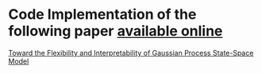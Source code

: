 # Code Implementation of the following paper [available online](https://arxiv.org/abs/2301.08843)

[Toward the Flexibility and Interpretability of Gaussian Process State-Space Model](https://arxiv.org/abs/2301.08843)
